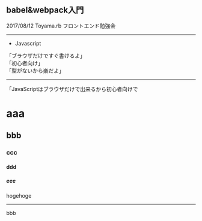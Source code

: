 ## babel&webpack入門

2017/08/12 Toyama.rb フロントエンド勉強会

---

- Javascript

「ブラウザだけですぐ書けるよ」  
「初心者向け」  
「型がないから楽だよ」

---

「JavaScriptはブラウザだけで出来るから初心者向けで

# aaa
## bbb
### ccc
#### ddd
##### eee

hogehoge

---

bbb
